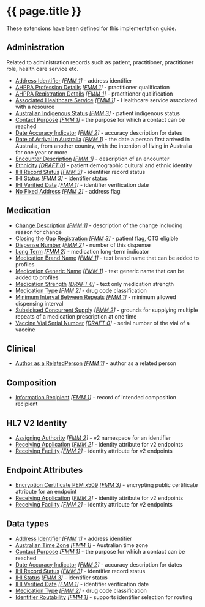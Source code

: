 # {{ page.title }}

These extensions have been defined for this implementation guide.

## Administration
Related to administration records such as patient, practitioner, practitioner role, health care service etc.
* [Address Identifier](StructureDefinition-address-identifier.html) *[[FMM 1](guidance.html)]* - address identifier
* [AHPRA Profession Details](StructureDefinition-ahpraprofession-details.html) *[[FMM 1](guidance.html)]* - practitioner qualification
* [AHPRA Registration Details](StructureDefinition-ahpraregistration-details.html) *[[FMM 1](guidance.html)]* - practitioner qualification
* [Associated Healthcare Service](StructureDefinition-associated-healthcareservice.html) *[[FMM 1](guidance.html)]* - Healthcare service associated with a resource
* [Australian Indigenous Status](StructureDefinition-indigenous-status.html) *[[FMM 3](guidance.html)]* - patient indigenous status
* [Contact Purpose](StructureDefinition-contact-purpose.html) *[[FMM 1](guidance.html)]* - the purpose for which a contact can be reached
* [Date Accuracy Indicator](StructureDefinition-date-accuracy-indicator.html) *[[FMM 2](guidance.html)]* - accuracy description for dates
* [Date of Arrival in Australia](StructureDefinition-date-of-arrival.html) *[[FMM 1](guidance.html)]* - the date a person first arrived in Australia, from another country, with the intention of living in Australia for one year or more
* [Encounter Description](StructureDefinition-encounter-description.html) *[[FMM 1](guidance.html)]* - description of an encounter
* [Ethnicity](StructureDefinition-ethnicity.html) *[[DRAFT 0](guidance.html)]* - patient demographic cultural and ethnic identity  
* [IHI Record Status](StructureDefinition-ihi-record-status.html) *[[FMM 3](guidance.html)]* - identifier record status 
* [IHI Status](StructureDefinition-ihi-status.html) *[[FMM 3](guidance.html)]* - identifier status 
* [IHI Verified Date](StructureDefinition-ihi-verified.html) *[[FMM 1](guidance.html)]* - identifier verification date
* [No Fixed Address](StructureDefinition-no-fixed-address.html) *[[FMM 2](guidance.html)]* - address flag


## Medication
* [Change Description](StructureDefinition-change-description.html) *[[FMM 1](guidance.html)]* - description of the change including reason for change
* [Closing the Gap Registration](StructureDefinition-closing-the-gap-registration.html) *[[FMM 3](guidance.html)]* - patient flag, CTG eligible
* [Dispense Number](StructureDefinition-dispense-number.html) *[[FMM 2](guidance.html)]* - number of this dispense
* [Long Term](StructureDefinition-medication-long-term.html) *[[FMM 2](guidance.html)]* - medication long-term indicator
* [Medication Brand Name](StructureDefinition-medication-brand-name.html) *[[FMM 1](guidance.html)]* - text brand name that can be added to profiles
* [Medication Generic Name](StructureDefinition-medication-generic-name.html) *[[FMM 1](guidance.html)]* - text generic name that can be added to profiles
* [Medication Strength](StructureDefinition-medication-strength.html) *[[DRAFT 0](guidance.html)]* - text only medication strength
* [Medication Type](StructureDefinition-medication-type.html) *[[FMM 2](guidance.html)]* - drug code classification
* [Minimum Interval Between Repeats](StructureDefinition-minimum-interval-between-repeats.html) *[[FMM 1](guidance.html)]* - minimum allowed dispensing interval
* [Subsidised Concurrent Supply](StructureDefinition-subsidised-concurrent-supply.html) *[[FMM 2](guidance.html)]* - grounds for supplying multiple repeats of a medication prescription at one time
* [Vaccine Vial Serial Number](StructureDefinition-vaccine-serial-number.html) *[[DRAFT 0](guidance.html)]* - serial number of the vial of a vaccine


## Clinical
* [Author as a RelatedPerson](StructureDefinition-author-related-person.html) *[[FMM 1](guidance.html)]* - author as a related person


## Composition
* [Information Recipient](StructureDefinition-information-recipient.html) *[[FMM 1](guidance.html)]* - record of intended composition recipient


## HL7 V2 Identity
* [Assigning Authority](StructureDefinition-au-assigningauthority.html) *[[FMM 2](guidance.html)]* - v2 namespace for an identifier
* [Receiving Application](StructureDefinition-au-receivingapplication.html) *[[FMM 2](guidance.html)]* - identity attribute for v2 endpoints
* [Receiving Facility](StructureDefinition-au-receivingfacility.html) *[[FMM 2](guidance.html)]* - identity attribute for v2 endpoints


## Endpoint Attributes
* [Encryption Certificate PEM x509](StructureDefinition-encryption-certificate-pem-x509.html) *[[FMM 3](guidance.html)]* - encrypting public certificate attribute for an endpoint
* [Receiving Application](StructureDefinition-au-receivingapplication.html) *[[FMM 2](guidance.html)]* - identity attribute for v2 endpoints
* [Receiving Facility](StructureDefinition-au-receivingfacility.html) *[[FMM 2](guidance.html)]* - identity attribute for v2 endpoints


## Data types
* [Address Identifier](StructureDefinition-address-identifier.html) *[[FMM 1](guidance.html)]* - address identifier
* [Australian Time Zone](StructureDefinition-au-timezone.html) *[[FMM 1](guidance.html)]* - Australian time zone
* [Contact Purpose](StructureDefinition-contact-purpose.html) *[[FMM 1](guidance.html)]* - the purpose for which a contact can be reached
* [Date Accuracy Indicator](StructureDefinition-date-accuracy-indicator.html) *[[FMM 2](guidance.html)]* - accuracy description for dates
* [IHI Record Status](StructureDefinition-ihi-record-status.html) *[[FMM 3](guidance.html)]* - identifier record status 
* [IHI Status](StructureDefinition-ihi-status.html) *[[FMM 3](guidance.html)]* - identifier status 
* [IHI Verified Date](StructureDefinition-ihi-verified.html) *[[FMM 1](guidance.html)]* - identifier verification date
* [Medication Type](StructureDefinition-medication-type.html) *[[FMM 2](guidance.html)]* - drug code classification
* [Identifier Routability](StructureDefinition-identifier-routability.html) *[[FMM 1](guidance.html)]* - supports identifier selection for routing
